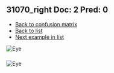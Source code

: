 ## 31070_right Doc: 2 Pred: 0
- [Back to confusion matrix](https://github.com/juliandewit/kaggle_retinopathy/blob/master/matrix.md)
- [Back to list](https://github.com/juliandewit/kaggle_retinopathy/blob/master/lists/20/list.md)
- [Next example in list](https://github.com/juliandewit/kaggle_retinopathy/blob/master/lists/20/31/31099_left.md)

![Eye](https://retinopaty.blob.core.windows.net/size1024/31070_right_2.jpeg)

### 

![Eye]()
